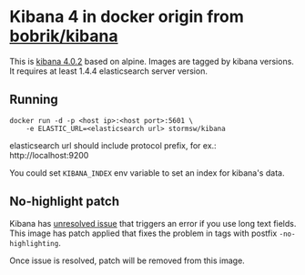 # Kibana 4 in docker origin from [bobrik/kibana](https://github.com/bobrik/docker-kibana4)

This is [kibana 4.0.2](https://github.com/elastic/kibana) based on alpine. Images are tagged by kibana versions.
It requires at least 1.4.4 elasticsearch server version.
## Running

```
docker run -d -p <host ip>:<host port>:5601 \
    -e ELASTIC_URL=<elasticsearch url> stormsw/kibana
```
elasticsearch url should include protocol prefix, for ex.: http://localhost:9200

You could set `KIBANA_INDEX` env variable to set an index for kibana's data.

## No-highlight patch

Kibana has [unresolved issue](https://github.com/elastic/kibana/issues/2782)
that triggers an error if you use long text fields. This image has
patch applied that fixes the problem in tags with postfix `-no-highlighting`.

Once issue is resolved, patch will be removed from this image.
